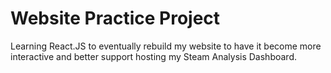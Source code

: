 # Website Practice Project

Learning React.JS to eventually rebuild my website to have it become more interactive and better support hosting my Steam Analysis Dashboard.
